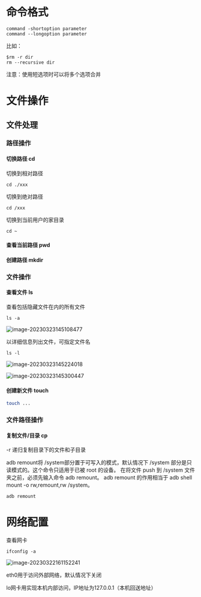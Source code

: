 # 命令格式

```
command -shortoption parameter
command --longoption parameter
```

比如：

```
$rm -r dir
rm --recursive dir
```

注意：使用短选项时可以将多个选项合并

# 文件操作

## 文件处理

### 路径操作

#### 切换路径 cd

切换到相对路径

```
cd ./xxx
```

切换到绝对路径

```
cd /xxx
```

切换到当前用户的家目录

```
cd ~
```

#### 查看当前路径 pwd

#### 创建路径 mkdir

### 文件操作

#### 查看文件 ls

查看包括隐藏文件在内的所有文件

```
ls -a
```

![image-20230323145108477](E:\personal\CSLibrary\09_Linux\imgs\image-20230323145108477.png)

以详细信息列出文件，可指定文件名

```
ls -l
```

![image-20230323145224018](E:\personal\CSLibrary\09_Linux\imgs\image-20230323145224018.png)

![image-20230323145300447](E:\personal\CSLibrary\09_Linux\imgs\image-20230323145300447.png)

#### 创建新文件 touch

```bash
touch ...
```

### 文件路径操作

#### 复制文件/目录 cp

-r 递归复制目录下的文件和子目录







adb remount将 /system部分置于可写入的模式，默认情况下 /system 部分是只读模式的。这个命令只适用于已被 root 的设备。
在将文件 push 到 /system 文件夹之前，必须先输入命令 adb remount。
adb remount 的作用相当于 adb shell mount -o rw,remount,rw /system。

```bash
adb remount
```



# 网络配置

查看网卡

```shell
ifconfig -a
```

![image-20230322161152241](E:\personal\CSLibrary\09_Linux\imgs\image-20230322161152241.png)

eth0用于访问外部网络，默认情况下关闭

lo网卡用实现本机内部访问，IP地址为127.0.0.1（本机回送地址）

